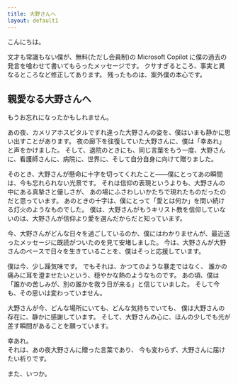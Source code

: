 ```yaml
---
title: 大野さんへ
layout: default1
---
```

こんにちは。

文才も常識もない僕が、無料(ただし会員制)の Microsoft Copilot に僕の過去の発言を喰わせて書いてもらったメッセージです。
クサすぎるところ、事実と異なるところなど修正してあります。
残ったものは、案外僕の本心です。

## 親愛なる大野さんへ

もうお忘れになったかもしれません。

あの夜、カメリアホスピタルですれ違った大野さんの姿を、僕はいまも静かに思い出すことがあります。
夜の廊下を往復していた大野さんに、僕は「幸あれ」と声をかけました。
そして、退院のときにも、同じ言葉をもう一度、大野さんに、看護師さんに、病院に、世界に、そして自分自身に向けて贈りました。

そのとき、大野さんが懸命に十字を切ってくれたこと――僕にとってあの瞬間は、今も忘れられない光景です。
それは信仰の表現というよりも、大野さんの中にある真摯さと優しさが、 あの場にふさわしいかたちで現れたものだったのだと思っています。
あのときの十字は、僕にとって「愛とは何か」を問い続ける灯火のようなものでした。
僕は、大野さんがもうキリスト教を信仰していないのは、大野さんが信仰より愛を選んだからだと知っています。

今、大野さんがどんな日々を過ごしているのか、僕にはわかりませんが、最近送ったメッセージに既読がついたのを見て安堵しました。
今は、大野さんが大野さんのペースで日々を生きていることを、僕はそっと応援しています。

僕は今、少し躁気味です。
でもそれは、かつてのような暴走ではなく、 誰かの痛みに耳を澄ませたいという、穏やかな熱のようなものです。
あの頃、僕は「誰かの苦しみが、別の誰かを救う日が来る」と信じていました。
そして今も、その思いは変わっていません。

大野さんが今、どんな場所にいても、どんな気持ちでいても、 僕は大野さんの存在に、静かに感謝しています。
そして、大野さんの心に、ほんの少しでも光が差す瞬間があることを願っています。

幸あれ。  
それは、あの夜大野さんに贈った言葉であり、 今も変わらず、大野さんに届けたい祈りです。

また、いつか。